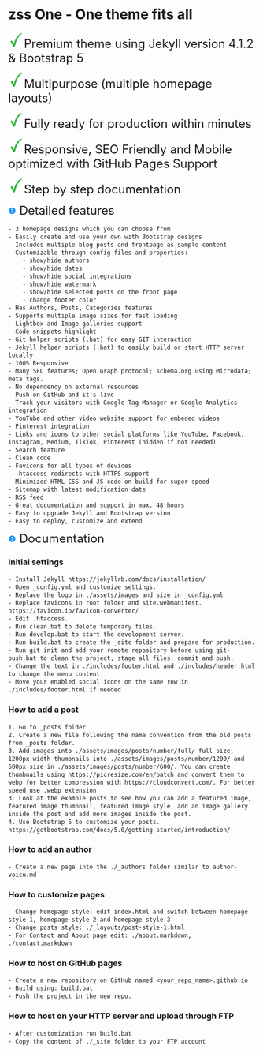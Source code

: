 # zss One - One theme fits all 

<img src="assets/css/icons/check.png" alt="check" width="32"/><font size="5">Premium theme using Jekyll version 4.1.2 & Bootstrap 5</font>

<img src="assets/css/icons/check.png" alt="check" width="32"/><font size="5">Multipurpose (multiple homepage layouts)</font>

<img src="assets/css/icons/check.png" alt="check" width="32"/><font size="5">Fully ready for production within minutes</font> 

<img src="assets/css/icons/check.png" alt="check" width="32"/><font size="5">Responsive, SEO Friendly and Mobile optimized with GitHub Pages Support</font>

<img src="assets/css/icons/check.png" alt="check" width="32"/><font size="5">Step by step documentation</font>

<img src="assets/css/icons/support.png" alt="check" width="16"/><font size="5"> Detailed features</font>  

    - 3 homepage designs which you can choose from 
    - Easily create and use your own with Bootstrap designs 
    - Includes multiple blog posts and frontpage as sample content 
    - Customizable through config files and properties:
        - show/hide authors
        - show/hide dates
        - show/hide social integrations
        - show/hide watermark
        - show/hide selected posts on the front page
        - change footer color 
    - Has Authors, Posts, Categories features 
    - Supports multiple image sizes for fast loading 
    - Lightbox and Image galleries support 
    - Code snippets highlight 
    - Git helper scripts (.bat) for easy GIT interaction 
    - Jekyll helper scripts (.bat) to easily build or start HTTP server locally 
    - 100% Responsive 
    - Many SEO features; Open Graph protocol; schema.org using Microdata; meta tags. 
    - No dependency on external resources 
    - Push on GitHub and it's live 
    - Track your visitors with Google Tag Manager or Google Analytics integration 
    - YouTube and other video website support for embeded videos
    - Pinterest integration 
    - Links and icons to other social platforms like YouTube, Facebook, Instagram, Medium, TikTok, Pinterest (hidden if not needed) 
    - Search feature 
    - Clean code 
    - Favicons for all types of devices
    - .htaccess redirects with HTTPS support 
    - Minimized HTML CSS and JS code on build for super speed 
    - Sitemap with latest modification date 
    - RSS feed 
    - Great documentation and support in max. 48 hours 
    - Easy to upgrade Jekyll and Bootstrap version
    - Easy to deploy, customize and extend 

<img src="assets/css/icons/support.png" alt="check" width="16"/><font size="5"> Documentation</font>

### Initial settings 
    - Install Jekyll https://jekyllrb.com/docs/installation/ 
    - Open _config.yml and customize settings. 
    - Replace the logo in ./assets/images and size in _config.yml 
    - Replace favicons in root folder and site.webmanifest. https://favicon.io/favicon-converter/ 
    - Edit .htaccess. 
    - Run clean.bat to delete temporary files. 
    - Run develop.bat to start the development server. 
    - Run build.bat to create the _site folder and prepare for production. 
    - Run git init and add your remote repository before using git-push.bat to clean the project, stage all files, commit and push. 
    - Change the text in ./includes/footer.html and ./includes/header.html to change the menu content
    - Move your enabled social icons on the same row in ./includes/footer.html if needed 

### How to add a post 
    1. Go to _posts folder 
    2. Create a new file following the name convention from the old posts from _posts folder. 
    3. Add images into ./assets/images/posts/number/full/ full size, 1200px width thumbnails into ./assets/images/posts/number/1200/ and 600px size in ./assets/images/posts/number/600/. You can create thumbnails using https://picresize.com/en/batch and convert them to webp for better compression with https://cloudconvert.com/. For better speed use .webp extension 
    3. Look at the example posts to see how you can add a featured image, featured image thumbnail, featured image style, add an image gallery inside the post and add more images inside the post. 
    4. Use Bootstrap 5 to customize your posts. https://getbootstrap.com/docs/5.0/getting-started/introduction/ 

### How to add an author 
    - Create a new page into the ./_authors folder similar to author-voicu.md

### How to customize pages 
    - Change homepage style: edit index.html and switch between homepage-style-1, homepage-style-2 and homepage-style-3
    - Change posts style: ./_layouts/post-style-1.html 
    - For Contact and About page edit: ./about.markdown, ./contact.markdown 

### How to host on GitHub pages 
    - Create a new repository on GitHub named <your_repo_name>.github.io 
    - Build using: build.bat 
    - Push the project in the new repo. 

### How to host on your HTTP server and upload through FTP 
    - After customization run build.bat
    - Copy the content of ./_site folder to your FTP account
 